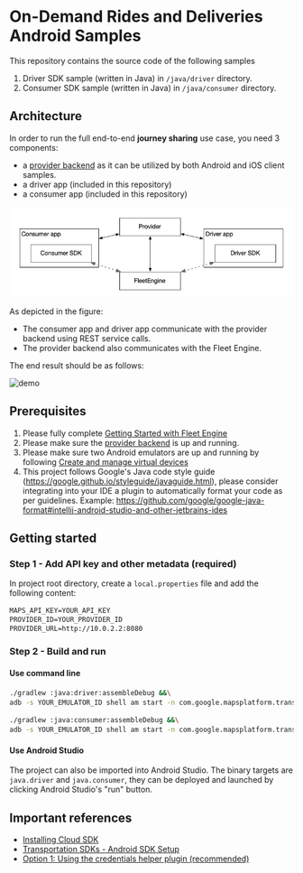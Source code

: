 # On-Demand Rides and Deliveries Android Samples

This repository contains the source code of the following samples

1. Driver SDK sample (written in Java) in `/java/driver` directory.
2. Consumer SDK sample (written in Java) in `/java/consumer` directory.

## Architecture

In order to run the full end-to-end **journey sharing** use case, you need 3
components:

- a [provider backend](https://github.com/googlemaps/java-on-demand-rides-deliveries-stub-provider)
  as it can be utilized by both Android and iOS client samples.
- a driver app (included in this repository)
- a consumer app (included in this repository)

![diagram](documentation/samples_components.png)

As depicted in the figure:

- The consumer app and driver app communicate with the provider backend using
  REST service calls.
- The provider backend also communicates with the Fleet Engine.

The end result should be as follows:

![demo](documentation/journey_sharing.gif)

## Prerequisites
1. Please fully complete [Getting Started with Fleet Engine](https://developers.google.com/maps/documentation/transportation-logistics/on-demand-rides-deliveries-solution/trip-order-progress/fleet-engine)
2. Please make sure the [provider backend](https://github.com/googlemaps/java-on-demand-rides-deliveries-stub-provider)
is up and running.
3. Please make sure two Android emulators are up and running by following
[Create and manage virtual devices](https://developer.android.com/studio/run/managing-avds)
4. This project follows Google's Java code style guide (https://google.github.io/styleguide/javaguide.html), please consider integrating into your IDE a plugin to automatically format your code as per guidelines. Example: https://github.com/google/google-java-format#intellij-android-studio-and-other-jetbrains-ides

## Getting started

### Step 1 - Add API key and other metadata (required)
In project root directory, create a `local.properties` file and add the
following content:

```
MAPS_API_KEY=YOUR_API_KEY
PROVIDER_ID=YOUR_PROVIDER_ID
PROVIDER_URL=http://10.0.2.2:8080
```


### Step 2 - Build and run

#### Use command line

```bash
./gradlew :java:driver:assembleDebug &&\
adb -s YOUR_EMULATOR_ID shell am start -n com.google.mapsplatform.transportation.sample/.SplashScreenActivity
```

```bash
./gradlew :java:consumer:assembleDebug &&\
adb -s YOUR_EMULATOR_ID shell am start -n com.google.mapsplatform.transportation.sample.driver/.SplashScreenActivity
```

#### Use Android Studio
The project can also be imported into Android Studio. The binary targets are
`java.driver` and `java.consumer`, they can be deployed and launched by clicking
Android Studio's "run" button.

## Important references

- [Installing Cloud SDK](https://cloud.google.com/sdk/docs/install)
- [Transportation SDKs - Android SDK Setup](https://developers.google.com/maps/documentation/transportation-logistics/android_sdk_setup)
- [Option 1: Using the credentials helper plugin (recommended)](https://developers.google.com/maps/documentation/transportation-logistics/android_sdk_setup#option_1_using_the_credentials_helper_plugin_recommended)
